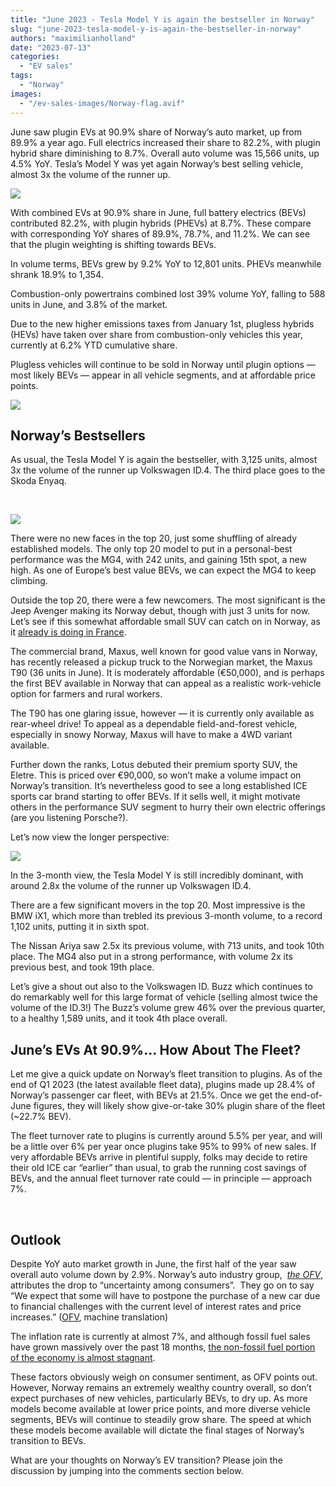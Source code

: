 ```yaml
---
title: "June 2023 - Tesla Model Y is again the bestseller in Norway"
slug: "june-2023-tesla-model-y-is-again-the-bestseller-in-norway"
authors: "maximilianholland"
date: "2023-07-13"
categories:
  - "EV sales"
tags:
  - "Norway"
images:
  - "/ev-sales-images/Norway-flag.avif"
---
```


June saw plugin EVs at 90.9% share of Norway’s auto market, up from 89.9% a year ago. Full electrics increased their share to 82.2%, with plugin hybrid share diminishing to 8.7%. Overall auto volume was 15,566 units, up 4.5% YoY. Tesla’s Model Y was yet again Norway’s best selling vehicle, almost 3x the volume of the runner up.

![](ev-sales-images/2023-06-Norway-Passenger-Auto-Registrations.avif)

With combined EVs at 90.9% share in June, full battery electrics (BEVs) contributed 82.2%, with plugin hybrids (PHEVs) at 8.7%. These compare with corresponding YoY shares of 89.9%, 78.7%, and 11.2%. We can see that the plugin weighting is shifting towards BEVs.

In volume terms, BEVs grew by 9.2% YoY to 12,801 units. PHEVs meanwhile shrank 18.9% to 1,354.

Combustion-only powertrains combined lost 39% volume YoY, falling to 588 units in June, and 3.8% of the market.

Due to the new higher emissions taxes from January 1st, plugless hybrids (HEVs) have taken over share from combustion-only vehicles this year, currently at 6.2% YTD cumulative share.

Plugless vehicles will continue to be sold in Norway until plugin options — most likely BEVs — appear in all vehicle segments, and at affordable price points.

![](ev-sales-images/2023-06-Norway-Monthly-Powertrain-Market-Share.avif)

## Norway’s Bestsellers

As usual, the Tesla Model Y is again the bestseller, with 3,125 units, almost 3x the volume of the runner up Volkswagen ID.4. The third place goes to the Skoda Enyaq.

 

![](ev-sales-images/2023-06-Norway-BEVs.avif)

There were no new faces in the top 20, just some shuffling of already established models. The only top 20 model to put in a personal-best performance was the MG4, with 242 units, and gaining 15th spot, a new high. As one of Europe’s best value BEVs, we can expect the MG4 to keep climbing.

Outside the top 20, there were a few newcomers. The most significant is the Jeep Avenger making its Norway debut, though with just 3 units for now. Let’s see if this somewhat affordable small SUV can catch on in Norway, as it [already is doing in France](/2023/07/10/2023-06-record-market-share-for-evs-in-france/).

The commercial brand, Maxus, well known for good value vans in Norway, has recently released a pickup truck to the Norwegian market, the Maxus T90 (36 units in June). It is moderately affordable (€50,000), and is perhaps the first BEV available in Norway that can appeal as a realistic work-vehicle option for farmers and rural workers.

The T90 has one glaring issue, however — it is currently only available as rear-wheel drive! To appeal as a dependable field-and-forest vehicle, especially in snowy Norway, Maxus will have to make a 4WD variant available.

Further down the ranks, Lotus debuted their premium sporty SUV, the Eletre. This is priced over €90,000, so won’t make a volume impact on Norway’s transition. It’s nevertheless good to see a long established ICE sports car brand starting to offer BEVs. If it sells well, it might motivate others in the performance SUV segment to hurry their own electric offerings (are you listening Porsche?).

Let’s now view the longer perspective:

![](ev-sales-images/2023-06-Norway-BEVs-Trailing-Qtr.avif)

In the 3-month view, the Tesla Model Y is still incredibly dominant, with around 2.8x the volume of the runner up Volkswagen ID.4.

There are a few significant movers in the top 20. Most impressive is the BMW iX1, which more than trebled its previous 3-month volume, to a record 1,102 units, putting it in sixth spot.

The Nissan Ariya saw 2.5x its previous volume, with 713 units, and took 10th place. The MG4 also put in a strong performance, with volume 2x its previous best, and took 19th place.

Let’s give a shout out also to the Volkswagen ID. Buzz which continues to do remarkably well for this large format of vehicle (selling almost twice the volume of the ID.3!) The Buzz’s volume grew 46% over the previous quarter, to a healthy 1,589 units, and it took 4th place overall.

## June’s EVs At 90.9%… How About The Fleet?

Let me give a quick update on Norway’s fleet transition to plugins. As of the end of Q1 2023 (the latest available fleet data), plugins made up 28.4% of Norway’s passenger car fleet, with BEVs at 21.5%. Once we get the end-of-June figures, they will likely show give-or-take 30% plugin share of the fleet (~22.7% BEV).

The fleet turnover rate to plugins is currently around 5.5% per year, and will be a little over 6% per year once plugins take 95% to 99% of new sales. If very affordable BEVs arrive in plentiful supply, folks may decide to retire their old ICE car “earlier” than usual, to grab the running cost savings of BEVs, and the annual fleet turnover rate could — in principle — approach 7%.

 

## Outlook

Despite YoY auto market growth in June, the first half of the year saw overall auto volume down by 2.9%. Norway’s auto industry group,  [_the OFV_](https://ofv.no/aktuelt/2023/et-spesielt-halv%C3%A5r), attributes the drop to “uncertainty among consumers”.  They go on to say “We expect that some will have to postpone the purchase of a new car due to financial challenges with the current level of interest rates and price increases.” ([OFV](https://ofv.no/aktuelt/2023/et-spesielt-halv%C3%A5r), machine translation)

The inflation rate is currently at almost 7%, and although fossil fuel sales have grown massively over the past 18 months, [the non-fossil fuel portion of the economy is almost stagnant](https://tradingeconomics.com/norway/gdp-growth-non-oil-sector).

These factors obviously weigh on consumer sentiment, as OFV points out. However, Norway remains an extremely wealthy country overall, so don’t expect purchases of new vehicles, particularly BEVs, to dry up. As more models become available at lower price points, and more diverse vehicle segments, BEVs will continue to steadily grow share. The speed at which these models become available will dictate the final stages of Norway’s transition to BEVs.

What are your thoughts on Norway’s EV transition? Please join the discussion by jumping into the comments section below.
